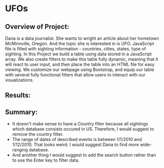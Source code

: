 # UFOs

## Overview of Project:
Dana is a data journalist. She wants to wright an article about her hometown McMinnville, Oregon. And the topic she is interested in is UFO.
JavaScript file is filled with sighting information - countries, cities, states, type of sighting. In this Project we build a table using data stored in a JavaScript array. We also create filters to make this table fully dynamic, meaning that it will react to user input, and then place the table into an HTML file for easy viewing.
We customize our webpage using Bootstrap, and equip our table with several fully functional filters that allow users to interact with our visualizations.

## Results:


## Summary:
* It doesn't make sense to have a Country filter because all sightings which database consists occured in US. Therefore, I would suggest to remove the country filter.  
* The range of dates of described events is between 1/1/2010 and 1/12/2010. That looks weird. I would suggest Dana to find more wide-ranging database.  
* And another thing I would suggest to add the search button rather than to use the Enter key to filter data.  
